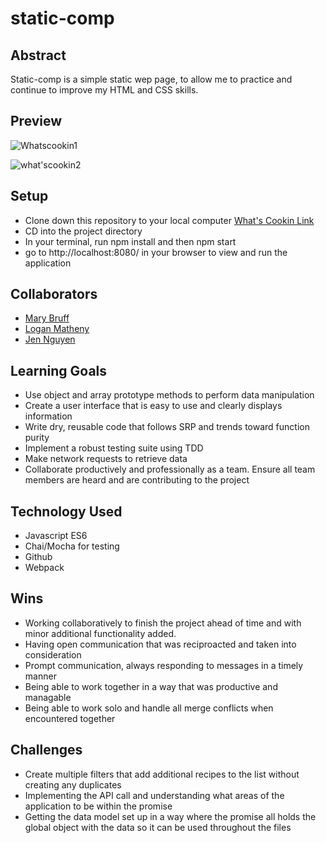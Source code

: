 # static-comp

## Abstract
Static-comp is a simple static wep page, to allow me to practice and continue to improve my HTML and CSS skills.

## Preview 


![Whatscookin1](https://github.com/turingschool-examples/hang-in-there-boilerplate/assets/119434450/88661d25-16db-44e5-ada4-3bdab1194e39)

![what'scookin2](https://github.com/turingschool-examples/hang-in-there-boilerplate/assets/119434450/215a0c1c-1706-4df1-ab1a-aaacce2a97e6)

## Setup
- Clone down this repository to your local computer [What's Cookin Link](https://github.com/Jnguyen615/whats-cookin)
- CD into the project directory
- In your terminal, run npm install and then npm start
- go to http://localhost:8080/ in your browser to view and run the application

## Collaborators
- [Mary Bruff](https://github.com/MaryBruff)
- [Logan Matheny](https://github.com/loganpaulmatheny)
- [Jen Nguyen](https://github.com/Jnguyen615)


## Learning Goals
- Use object and array prototype methods to perform data manipulation
- Create a user interface that is easy to use and clearly displays information 
- Write dry, reusable code that follows SRP and trends toward function purity
- Implement a robust testing suite using TDD
- Make network requests to retrieve data 
- Collaborate productively and professionally as a team. Ensure all team members are heard and are contributing to the project

## Technology Used
- Javascript ES6
- Chai/Mocha for testing 
- Github 
- Webpack

## Wins

- Working collaboratively to finish the project ahead of time and with minor additional functionality added. 
- Having open communication that was reciproacted and taken into consideration 
- Prompt communication, always responding to messages in a timely manner
- Being able to work together in a way that was productive and managable 
- Being able to work solo and handle all merge conflicts when encountered together


## Challenges
- Create multiple filters that add additional recipes to the list without creating any duplicates
- Implementing the API call and understanding what areas of the application to be within the promise 
- Getting the data model set up in a way where the promise all holds the global object with the data so it can be used throughout the files 

